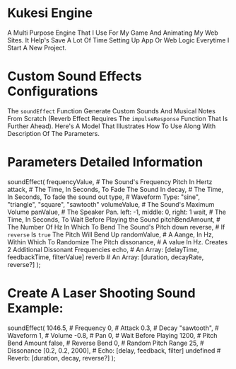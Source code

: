 # Kukesi Engine 
A Multi Purpose Engine That I Use For My Game And Animating My Web Sites. It Help's Save A Lot Of Time Setting Up App Or Web Logic Everytime I Start A New Project.

# Custom Sound Effects Configurations
The `soundEffect` Function Generate Custom Sounds And Musical Notes From Scratch (Reverb Effect Requires The `impulseResponse` Function That Is Further Ahead). Here's A Model That Illustrates How To Use Along With Description Of The Parameters.

# Parameters Detailed Information
soundEffect(
    frequencyValue,  # The Sound's Frequency Pitch In Hertz
    attack,          # The Time, In Seconds, To Fade The Sound In
    decay,           # The Time, In Seconds, To fade the sound out
    type,            # Waveform Type: "sine", "triangle", "square", "sawtooth"
    volumeValue,     # The Sound's Maximum Volume
    panValue,        # The Speaker Pan. left: -1, middle: 0, right: 1
    wait,            # The Time, In Seconds, To Wait Before Playing the Sound
    pitchBendAmount, # The Number Of Hz In Which To Bend The Sound's Pitch down
    reverse,         # If `reverse` Is `true` The Pitch Will Bend Up
    randomValue,     # A Aange, In Hz, Within Which To Randomize The Pitch
    dissonance,      # A value In Hz. Creates 2 Additional Dissonant Frequencies 
    echo,            # An Array: [delayTime, feedbackTime, filterValue]
    reverb           # An Array: [duration, decayRate, reverse?]
);

#  Create A Laser Shooting Sound Example:
soundEffect(
    1046.5,           # Frequency
    0,                # Attack
    0.3,              # Decay
    "sawtooth",       # Waveform
    1,                # Volume
    -0.8,             # Pan
    0,                # Wait Before Playing
    1200,             # Pitch Bend Amount
    false,            # Reverse Bend
    0,                # Random Pitch Range
    25,               # Dissonance
    [0.2, 0.2, 2000], # Echo: [delay, feedback, filter]
    undefined         # Reverb: [duration, decay, reverse?]
);